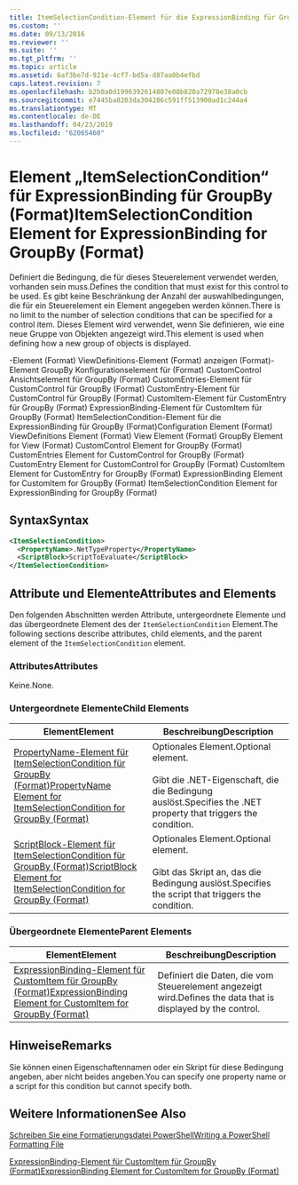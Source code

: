 ```yaml
---
title: ItemSelectionCondition-Element für die ExpressionBinding für GroupBy (Format) | Microsoft-Dokumentation
ms.custom: ''
ms.date: 09/13/2016
ms.reviewer: ''
ms.suite: ''
ms.tgt_pltfrm: ''
ms.topic: article
ms.assetid: 6af3be7d-921e-4cf7-bd5a-d87aa0b4efbd
caps.latest.revision: 7
ms.openlocfilehash: b2b0a0d1996392614807e08b820a72978e38a0cb
ms.sourcegitcommit: e7445ba8203da304286c591ff513900ad1c244a4
ms.translationtype: MT
ms.contentlocale: de-DE
ms.lasthandoff: 04/23/2019
ms.locfileid: "62065460"
---
```

# <a name="itemselectioncondition-element-for-expressionbinding-for-groupby-format"></a><span data-ttu-id="955d9-102">Element „ItemSelectionCondition“ für ExpressionBinding für GroupBy (Format)</span><span class="sxs-lookup"><span data-stu-id="955d9-102">ItemSelectionCondition Element for ExpressionBinding for GroupBy (Format)</span></span>

<span data-ttu-id="955d9-103">Definiert die Bedingung, die für dieses Steuerelement verwendet werden, vorhanden sein muss.</span><span class="sxs-lookup"><span data-stu-id="955d9-103">Defines the condition that must exist for this control to be used.</span></span> <span data-ttu-id="955d9-104">Es gibt keine Beschränkung der Anzahl der auswahlbedingungen, die für ein Steuerelement ein Element angegeben werden können.</span><span class="sxs-lookup"><span data-stu-id="955d9-104">There is no limit to the number of selection conditions that can be specified for a control item.</span></span> <span data-ttu-id="955d9-105">Dieses Element wird verwendet, wenn Sie definieren, wie eine neue Gruppe von Objekten angezeigt wird.</span><span class="sxs-lookup"><span data-stu-id="955d9-105">This element is used when defining how a new group of objects is displayed.</span></span>

<span data-ttu-id="955d9-106">-Element (Format) ViewDefinitions-Element (Format) anzeigen (Format)-Element GroupBy Konfigurationselement für (Format) CustomControl Ansichtselement für GroupBy (Format) CustomEntries-Element für CustomControl für GroupBy (Format) CustomEntry-Element für CustomControl für GroupBy (Format) CustomItem-Element für CustomEntry für GroupBy (Format) ExpressionBinding-Element für CustomItem für GroupBy (Format) ItemSelectionCondition-Element für die ExpressionBinding für GroupBy (Format)</span><span class="sxs-lookup"><span data-stu-id="955d9-106">Configuration Element (Format) ViewDefinitions Element (Format) View Element (Format) GroupBy Element for View (Format) CustomControl Element for GroupBy (Format) CustomEntries Element for CustomControl for GroupBy (Format) CustomEntry Element for CustomControl for GroupBy (Format) CustomItem Element for CustomEntry for GroupBy (Format) ExpressionBinding Element for CustomItem for GroupBy (Format) ItemSelectionCondition Element for ExpressionBinding for GroupBy (Format)</span></span>

## <a name="syntax"></a><span data-ttu-id="955d9-107">Syntax</span><span class="sxs-lookup"><span data-stu-id="955d9-107">Syntax</span></span>

```xml
<ItemSelectionCondition>
  <PropertyName>.NetTypeProperty</PropertyName>
  <ScriptBlock>ScriptToEvaluate</ScriptBlock>
</ItemSelectionCondition>
```

## <a name="attributes-and-elements"></a><span data-ttu-id="955d9-108">Attribute und Elemente</span><span class="sxs-lookup"><span data-stu-id="955d9-108">Attributes and Elements</span></span>

<span data-ttu-id="955d9-109">Den folgenden Abschnitten werden Attribute, untergeordnete Elemente und das übergeordnete Element des der `ItemSelectionCondition` Element.</span><span class="sxs-lookup"><span data-stu-id="955d9-109">The following sections describe attributes, child elements, and the parent element of the `ItemSelectionCondition` element.</span></span>

### <a name="attributes"></a><span data-ttu-id="955d9-110">Attributes</span><span class="sxs-lookup"><span data-stu-id="955d9-110">Attributes</span></span>

<span data-ttu-id="955d9-111">Keine.</span><span class="sxs-lookup"><span data-stu-id="955d9-111">None.</span></span>

### <a name="child-elements"></a><span data-ttu-id="955d9-112">Untergeordnete Elemente</span><span class="sxs-lookup"><span data-stu-id="955d9-112">Child Elements</span></span>

|<span data-ttu-id="955d9-113">Element</span><span class="sxs-lookup"><span data-stu-id="955d9-113">Element</span></span>|<span data-ttu-id="955d9-114">Beschreibung</span><span class="sxs-lookup"><span data-stu-id="955d9-114">Description</span></span>|
|-------------|-----------------|
|[<span data-ttu-id="955d9-115">PropertyName-Element für ItemSelectionCondition für GroupBy (Format)</span><span class="sxs-lookup"><span data-stu-id="955d9-115">PropertyName Element for ItemSelectionCondition for GroupBy (Format)</span></span>](./propertyname-element-for-itemselectioncondition-for-groupby-format.md)|<span data-ttu-id="955d9-116">Optionales Element.</span><span class="sxs-lookup"><span data-stu-id="955d9-116">Optional element.</span></span><br /><br /> <span data-ttu-id="955d9-117">Gibt die .NET-Eigenschaft, die die Bedingung auslöst.</span><span class="sxs-lookup"><span data-stu-id="955d9-117">Specifies the .NET property that triggers the condition.</span></span>|
|[<span data-ttu-id="955d9-118">ScriptBlock-Element für ItemSelectionCondition für GroupBy (Format)</span><span class="sxs-lookup"><span data-stu-id="955d9-118">ScriptBlock Element for ItemSelectionCondition for GroupBy (Format)</span></span>](./scriptblock-element-for-itemselectioncondition-for-groupby-format.md)|<span data-ttu-id="955d9-119">Optionales Element.</span><span class="sxs-lookup"><span data-stu-id="955d9-119">Optional element.</span></span><br /><br /> <span data-ttu-id="955d9-120">Gibt das Skript an, das die Bedingung auslöst.</span><span class="sxs-lookup"><span data-stu-id="955d9-120">Specifies the script that triggers the condition.</span></span>|

### <a name="parent-elements"></a><span data-ttu-id="955d9-121">Übergeordnete Elemente</span><span class="sxs-lookup"><span data-stu-id="955d9-121">Parent Elements</span></span>

|<span data-ttu-id="955d9-122">Element</span><span class="sxs-lookup"><span data-stu-id="955d9-122">Element</span></span>|<span data-ttu-id="955d9-123">Beschreibung</span><span class="sxs-lookup"><span data-stu-id="955d9-123">Description</span></span>|
|-------------|-----------------|
|[<span data-ttu-id="955d9-124">ExpressionBinding-Element für CustomItem für GroupBy (Format)</span><span class="sxs-lookup"><span data-stu-id="955d9-124">ExpressionBinding Element for CustomItem for GroupBy (Format)</span></span>](./expressionbinding-element-for-customitem-for-groupby-format.md)|<span data-ttu-id="955d9-125">Definiert die Daten, die vom Steuerelement angezeigt wird.</span><span class="sxs-lookup"><span data-stu-id="955d9-125">Defines the data that is displayed by the control.</span></span>|

## <a name="remarks"></a><span data-ttu-id="955d9-126">Hinweise</span><span class="sxs-lookup"><span data-stu-id="955d9-126">Remarks</span></span>

<span data-ttu-id="955d9-127">Sie können einen Eigenschaftennamen oder ein Skript für diese Bedingung angeben, aber nicht beides angeben.</span><span class="sxs-lookup"><span data-stu-id="955d9-127">You can specify one property name or a script for this condition but cannot specify both.</span></span>

## <a name="see-also"></a><span data-ttu-id="955d9-128">Weitere Informationen</span><span class="sxs-lookup"><span data-stu-id="955d9-128">See Also</span></span>

[<span data-ttu-id="955d9-129">Schreiben Sie eine Formatierungsdatei PowerShell</span><span class="sxs-lookup"><span data-stu-id="955d9-129">Writing a PowerShell Formatting File</span></span>](./writing-a-powershell-formatting-file.md)

[<span data-ttu-id="955d9-130">ExpressionBinding-Element für CustomItem für GroupBy (Format)</span><span class="sxs-lookup"><span data-stu-id="955d9-130">ExpressionBinding Element for CustomItem for GroupBy (Format)</span></span>](./expressionbinding-element-for-customitem-for-groupby-format.md)
